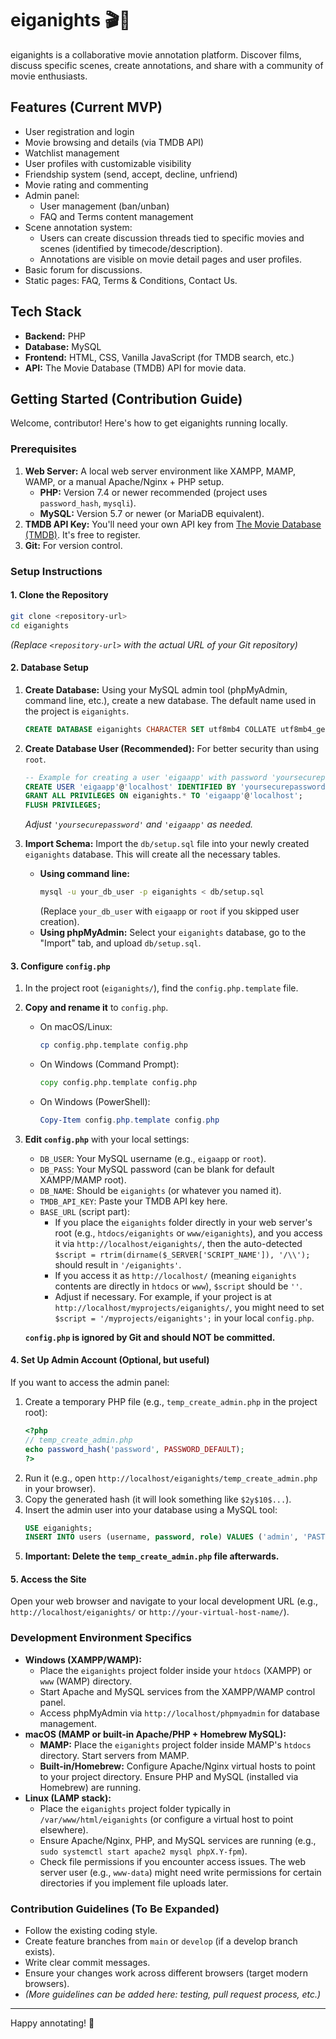 
# eiganights 🎬🌙

eiganights is a collaborative movie annotation platform. Discover films, discuss specific scenes, create annotations, and share with a community of movie enthusiasts.

## Features (Current MVP)

*   User registration and login
*   Movie browsing and details (via TMDB API)
*   Watchlist management
*   User profiles with customizable visibility
*   Friendship system (send, accept, decline, unfriend)
*   Movie rating and commenting
*   Admin panel:
    *   User management (ban/unban)
    *   FAQ and Terms content management
*   Scene annotation system:
    *   Users can create discussion threads tied to specific movies and scenes (identified by timecode/description).
    *   Annotations are visible on movie detail pages and user profiles.
*   Basic forum for discussions.
*   Static pages: FAQ, Terms & Conditions, Contact Us.

## Tech Stack

*   **Backend:** PHP
*   **Database:** MySQL
*   **Frontend:** HTML, CSS, Vanilla JavaScript (for TMDB search, etc.)
*   **API:** The Movie Database (TMDB) API for movie data.

## Getting Started (Contribution Guide)

Welcome, contributor! Here's how to get eiganights running locally.

### Prerequisites

1.  **Web Server:** A local web server environment like XAMPP, MAMP, WAMP, or a manual Apache/Nginx + PHP setup.
    *   **PHP:** Version 7.4 or newer recommended (project uses `password_hash`, `mysqli`).
    *   **MySQL:** Version 5.7 or newer (or MariaDB equivalent).
2.  **TMDB API Key:** You'll need your own API key from [The Movie Database (TMDB)](https://www.themoviedb.org/settings/api). It's free to register.
3.  **Git:** For version control.

### Setup Instructions

#### 1. Clone the Repository

```bash
git clone <repository-url>
cd eiganights
```
*(Replace `<repository-url>` with the actual URL of your Git repository)*

#### 2. Database Setup

1.  **Create Database:**
    Using your MySQL admin tool (phpMyAdmin, command line, etc.), create a new database. The default name used in the project is `eiganights`.
    ```sql
    CREATE DATABASE eiganights CHARACTER SET utf8mb4 COLLATE utf8mb4_general_ci;
    ```

2.  **Create Database User (Recommended):**
    For better security than using `root`.
    ```sql
    -- Example for creating a user 'eigaapp' with password 'yoursecurepassword'
    CREATE USER 'eigaapp'@'localhost' IDENTIFIED BY 'yoursecurepassword';
    GRANT ALL PRIVILEGES ON eiganights.* TO 'eigaapp'@'localhost';
    FLUSH PRIVILEGES;
    ```
    *Adjust `'yoursecurepassword'` and `'eigaapp'` as needed.*

3.  **Import Schema:**
    Import the `db/setup.sql` file into your newly created `eiganights` database. This will create all the necessary tables.
    *   **Using command line:**
        ```bash
        mysql -u your_db_user -p eiganights < db/setup.sql
        ```
        (Replace `your_db_user` with `eigaapp` or `root` if you skipped user creation).
    *   **Using phpMyAdmin:** Select your `eiganights` database, go to the "Import" tab, and upload `db/setup.sql`.

#### 3. Configure `config.php`

1.  In the project root (`eiganights/`), find the `config.php.template` file.
2.  **Copy and rename it** to `config.php`.
    *   On macOS/Linux:
        ```bash
        cp config.php.template config.php
        ```
    *   On Windows (Command Prompt):
        ```cmd
        copy config.php.template config.php
        ```
    *   On Windows (PowerShell):
        ```powershell
        Copy-Item config.php.template config.php
        ```

3.  **Edit `config.php`** with your local settings:
    *   `DB_USER`: Your MySQL username (e.g., `eigaapp` or `root`).
    *   `DB_PASS`: Your MySQL password (can be blank for default XAMPP/MAMP root).
    *   `DB_NAME`: Should be `eiganights` (or whatever you named it).
    *   `TMDB_API_KEY`: Paste your TMDB API key here.
    *   `BASE_URL` (script part):
        *   If you place the `eiganights` folder directly in your web server's root (e.g., `htdocs/eiganights` or `www/eiganights`), and you access it via `http://localhost/eiganights/`, then the auto-detected `$script = rtrim(dirname($_SERVER['SCRIPT_NAME']), '/\\');` should result in `'/eiganights'`.
        *   If you access it as `http://localhost/` (meaning `eiganights` contents are directly in `htdocs` or `www`), `$script` should be `''`.
        *   Adjust if necessary. For example, if your project is at `http://localhost/myprojects/eiganights/`, you might need to set `$script = '/myprojects/eiganights';` in your local `config.php`.

    **`config.php` is ignored by Git and should NOT be committed.**

#### 4. Set Up Admin Account (Optional, but useful)

If you want to access the admin panel:
1.  Create a temporary PHP file (e.g., `temp_create_admin.php` in the project root):
    ```php
    <?php
    // temp_create_admin.php
    echo password_hash('password', PASSWORD_DEFAULT);
    ?>
    ```
2.  Run it (e.g., open `http://localhost/eiganights/temp_create_admin.php` in your browser).
3.  Copy the generated hash (it will look something like `$2y$10$...`).
4.  Insert the admin user into your database using a MySQL tool:
    ```sql
    USE eiganights;
    INSERT INTO users (username, password, role) VALUES ('admin', 'PASTE_YOUR_HASHED_PASSWORD_HERE', 'admin');
    ```
5.  **Important: Delete the `temp_create_admin.php` file afterwards.**

#### 5. Access the Site

Open your web browser and navigate to your local development URL (e.g., `http://localhost/eiganights/` or `http://your-virtual-host-name/`).

### Development Environment Specifics

*   **Windows (XAMPP/WAMP):**
    *   Place the `eiganights` project folder inside your `htdocs` (XAMPP) or `www` (WAMP) directory.
    *   Start Apache and MySQL services from the XAMPP/WAMP control panel.
    *   Access phpMyAdmin via `http://localhost/phpmyadmin` for database management.
*   **macOS (MAMP or built-in Apache/PHP + Homebrew MySQL):**
    *   **MAMP:** Place the `eiganights` project folder inside MAMP's `htdocs` directory. Start servers from MAMP.
    *   **Built-in/Homebrew:** Configure Apache/Nginx virtual hosts to point to your project directory. Ensure PHP and MySQL (installed via Homebrew) are running.
*   **Linux (LAMP stack):**
    *   Place the `eiganights` project folder typically in `/var/www/html/eiganights` (or configure a virtual host to point elsewhere).
    *   Ensure Apache/Nginx, PHP, and MySQL services are running (e.g., `sudo systemctl start apache2 mysql phpX.Y-fpm`).
    *   Check file permissions if you encounter access issues. The web server user (e.g., `www-data`) might need write permissions for certain directories if you implement file uploads later.

### Contribution Guidelines (To Be Expanded)

*   Follow the existing coding style.
*   Create feature branches from `main` or `develop` (if a develop branch exists).
*   Write clear commit messages.
*   Ensure your changes work across different browsers (target modern browsers).
*   *(More guidelines can be added here: testing, pull request process, etc.)*

---

Happy annotating! 🍿
